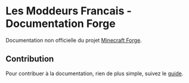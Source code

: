 # Les Moddeurs Francais - Documentation Forge

Documentation non officielle du projet [Minecraft Forge](http://minecraftforge.net/).

## Contribution

Pour contribuer à la documentation, rien de plus simple, suivez le [guide](/CONTRIBUTING.md).